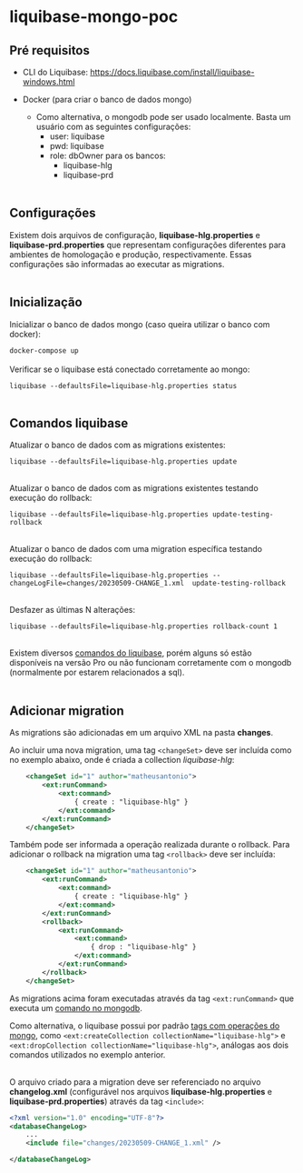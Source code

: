 # liquibase-mongo-poc

## Pré requisitos

 - CLI do Liquibase: <https://docs.liquibase.com/install/liquibase-windows.html>

 - Docker (para criar o banco de dados mongo)
    - Como alternativa, o mongodb pode ser usado localmente. Basta um usuário com as seguintes configurações:
        - user: liquibase
        - pwd: liquibase
        - role: dbOwner para os bancos:
			- liquibase-hlg
			- liquibase-prd
<br><br>


## Configurações 

Existem dois arquivos de configuração, **liquibase-hlg.properties** e **liquibase-prd.properties** que representam configurações diferentes para ambientes de homologação e produção, respectivamente. Essas configurações são informadas ao executar as migrations.
<br><br>


## Inicialização


Inicializar o banco de dados mongo (caso queira utilizar o banco com docker):

``` docker-compose up ```
<br><br>
Verificar se o liquibase está conectado corretamente ao mongo:

``` liquibase --defaultsFile=liquibase-hlg.properties status ```
<br><br>
## Comandos liquibase

Atualizar o banco de dados com as migrations existentes:

``` liquibase --defaultsFile=liquibase-hlg.properties update ```
<br><br>

Atualizar o banco de dados com as migrations existentes testando execução do rollback:

``` liquibase --defaultsFile=liquibase-hlg.properties update-testing-rollback ```
<br><br>

Atualizar o banco de dados com uma migration específica testando execução do rollback:

``` liquibase --defaultsFile=liquibase-hlg.properties --changeLogFile=changes/20230509-CHANGE_1.xml  update-testing-rollback ```
<br><br>

Desfazer as últimas N alterações:

``` liquibase --defaultsFile=liquibase-hlg.properties rollback-count 1 ```
<br><br>

Existem diversos [comandos do liquibase](https://docs.liquibase.com/commands/home.html), porém alguns só estão disponíveis na versão Pro ou não funcionam corretamente com o mongodb (normalmente por estarem relacionados a sql).
<br><br>

## Adicionar migration

As migrations são adicionadas em um arquivo XML na pasta **changes**.

Ao incluir uma nova migration, uma tag `<changeSet>` deve ser incluída como no exemplo abaixo, onde é criada a collection *liquibase-hlg*:

```xml
    <changeSet id="1" author="matheusantonio">
		<ext:runCommand>
			<ext:command>
				{ create : "liquibase-hlg" }
			</ext:command>
		</ext:runCommand>
	</changeSet>
```

Também pode ser informada a operação realizada durante o rollback. Para adicionar o rollback na migration uma tag `<rollback>` deve ser incluída:

```xml
    <changeSet id="1" author="matheusantonio">
		<ext:runCommand>
			<ext:command>
				{ create : "liquibase-hlg" }
			</ext:command>
		</ext:runCommand>
		<rollback>
			<ext:runCommand>
				<ext:command>
					{ drop : "liquibase-hlg" }
				</ext:command>
			</ext:runCommand>
		</rollback>
	</changeSet>
```

As migrations acima foram executadas através da tag `<ext:runCommand>` que executa um [comando no mongodb](https://www.mongodb.com/docs/manual/reference/command/). 

Como alternativa, o liquibase possui por padrão [tags com operações do mongo](https://docs.liquibase.com/install/tutorials/mongodb.html), como `<ext:createCollection collectionName="liquibase-hlg">` e `<ext:dropCollection collectionName="liquibase-hlg">`, análogas aos dois comandos utilizados no exemplo anterior.
<br><br>

O arquivo criado para a migration deve ser referenciado no arquivo **changelog.xml** (configurável nos arquivos **liquibase-hlg.properties** e **liquibase-prd.properties**) através da tag `<include>`:

```xml
<?xml version="1.0" encoding="UTF-8"?>
<databaseChangeLog>
	...
    <include file="changes/20230509-CHANGE_1.xml" />

</databaseChangeLog>

```